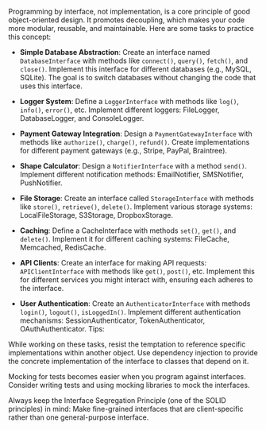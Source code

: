 Programming by interface, not implementation, is a core principle of good object-oriented design. It promotes decoupling, which makes your code more modular, reusable, and maintainable. Here are some tasks to practice this concept:

- **Simple Database Abstraction**: Create an interface named `DatabaseInterface` with methods like `connect()`, `query()`, `fetch()`, and `close()`.
Implement this interface for different databases (e.g., MySQL, SQLite). The goal is to switch databases without changing the code that uses this interface.


- **Logger System**: Define a `LoggerInterface` with methods like `log()`, `info()`, `error()`, etc.
Implement different loggers: FileLogger, DatabaseLogger, and ConsoleLogger.


- **Payment Gateway Integration**: Design a `PaymentGatewayInterface` with methods like `authorize()`, `charge()`, `refund()`.
Create implementations for different payment gateways (e.g., Stripe, PayPal, Braintree).


- **Shape Calculator**: Design a `NotifierInterface` with a method `send()`.
Implement different notification methods: EmailNotifier, SMSNotifier, PushNotifier.


- **File Storage**: Create an interface called `StorageInterface` with methods like `store()`, `retrieve()`, `delete()`.
Implement various storage systems: LocalFileStorage, S3Storage, DropboxStorage.


- **Caching**: Define a CacheInterface with methods `set()`, `get()`, and `delete()`.
Implement it for different caching systems: FileCache, Memcached, RedisCache.


- **API Clients**: Create an interface for making API requests: `APIClientInterface` with methods like `get()`, `post()`, etc.
Implement this for different services you might interact with, ensuring each adheres to the interface.

- **User Authentication**: Create an `AuthenticatorInterface` with methods `login()`, `logout()`, `isLoggedIn()`.
Implement different authentication mechanisms: SessionAuthenticator, TokenAuthenticator, OAuthAuthenticator.
Tips:

While working on these tasks, resist the temptation to reference specific implementations within another object. Use dependency injection to provide the concrete implementation of the interface to classes that depend on it.

Mocking for tests becomes easier when you program against interfaces. Consider writing tests and using mocking libraries to mock the interfaces.

Always keep the Interface Segregation Principle (one of the SOLID principles) in mind: Make fine-grained interfaces that are client-specific rather than one general-purpose interface.